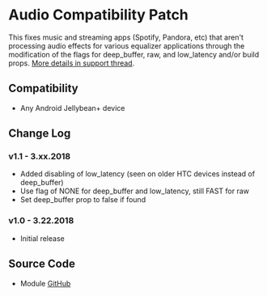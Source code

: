 # Audio Compatibility Patch
This fixes music and streaming apps (Spotify, Pandora, etc) that aren't processing audio effects for various equalizer applications through the modification of the flags for deep_buffer, raw, and low_latency and/or build props. [More details in support thread](https://forum.xda-developers.com/apps/magisk/module-universal-deepbuffer-remover-t3577067).

## Compatibility
* Any Android Jellybean+ device

## Change Log
### v1.1 - 3.xx.2018
* Added disabling of low_latency (seen on older HTC devices instead of deep_buffer)
* Use flag of NONE for deep_buffer and low_latency, still FAST for raw
* Set deep_buffer prop to false if found

### v1.0 - 3.22.2018
* Initial release

## Source Code
* Module [GitHub](https://github.com/therealahrion/Audio-Compatibility-Patch)
